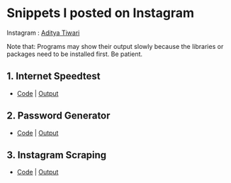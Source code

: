 # Snippets I posted on Instagram

Instagram : [Aditya Tiwari](https://instagram.com/thegeekyb0y)

Note that: Programs may show their output slowly because the libraries or packages need to be installed first. Be patient.

## 1. Internet Speedtest 
- <a href='./speedtest.py'>Code</a> | [Output](https://replit.com/@thegeekyb0y/speedtestpy?v=1)

## 2. Password Generator 
- <a href='/passwordgenerator.py'>Code</a> | [Output](https://replit.com/@thegeekyb0y/passwordgenerator?v=1)

## 3. Instagram Scraping
- <a href='/passwordgenerator.py'>Code</a> | [Output](https://replit.com/@thegeekyb0y/instascraper?v=1)

